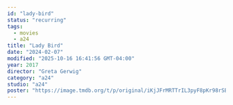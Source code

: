 ```yaml
---
id: "lady-bird"
status: "recurring"
tags:
  - movies
  - a24
title: "Lady Bird"
date: "2024-02-07"
modified: "2025-10-16 16:41:56 GMT-04:00"
year: 2017
director: "Greta Gerwig"
category: "a24"
studio: "a24"
poster: "https://image.tmdb.org/t/p/original/iKjJFrMRTTrIL3pyF8pKr98rSB9.jpg"
---
```

